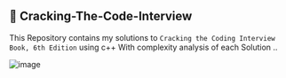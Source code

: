 ## 🎯 Cracking-The-Code-Interview
This Repository contains my solutions to ```Cracking the Coding Interview Book, 6th Edition``` using c++  With complexity analysis of each Solution .. 

![image](https://user-images.githubusercontent.com/40190772/57052633-f5ff1d80-6c88-11e9-8891-dcab0a4bd38f.png)
